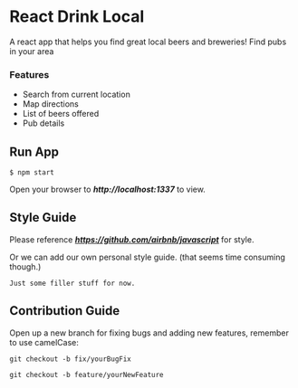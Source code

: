 # React Drink Local

A react app that helps you find great local beers and breweries!
Find pubs in your area
### Features

- Search from current location
- Map directions
- List of beers offered
- Pub details


## Run App
```
$ npm start
```

Open your browser to ***http://localhost:1337*** to view.  

## Style Guide
Please reference ***https://github.com/airbnb/javascript*** for style.

Or we can add our own personal style guide. (that seems time consuming though.)
```
Just some filler stuff for now.
```

## Contribution Guide

Open up a new branch for fixing bugs and adding new features, remember to use camelCase:

```
git checkout -b fix/yourBugFix
```

```
git checkout -b feature/yourNewFeature
```
